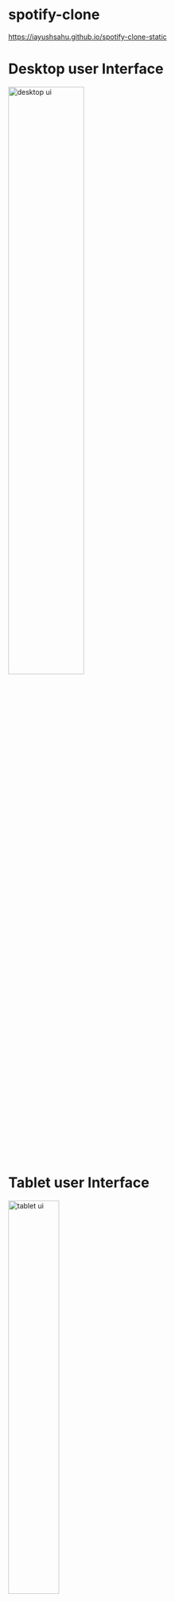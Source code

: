 # spotify-clone


https://iayushsahu.github.io/spotify-clone-static

<h1>Desktop user Interface</h1>
<p align="left">
<img width="55%" alt="desktop ui" src="https://user-images.githubusercontent.com/87942664/204242633-5c132535-683f-4671-9b8a-8361fd8462cb.png" />
</p>

<h1>Tablet user Interface</h1>
<p align="left">
<img width="45%" alt="tablet ui" src="https://user-images.githubusercontent.com/87942664/204242883-0620115b-20fd-420f-96e8-87bdf05aa800.png" />
</P>

<h1>Mobile user Interface</h1>
<p align="left">
<img width="30%" alt="tablet ui" src="https://user-images.githubusercontent.com/87942664/204242978-2e9ebe38-a292-42e6-8724-24ea728785b5.png" />
</p>
